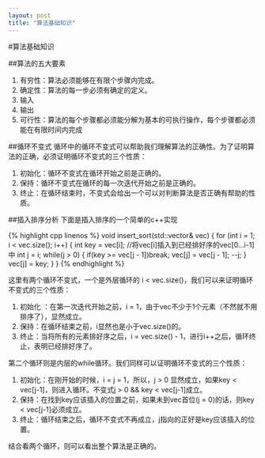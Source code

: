 ```yaml
---
layout: post
title: "算法基础知识"
---
```


#算法基础知识

##算法的五大要素
1. 有穷性：算法必须能够在有限个步骤内完成。
2. 确定性：算法的每一步必须有确定的定义。
3. 输入
4. 输出
5. 可行性：算法的每个步骤都必须能分解为基本的可执行操作，每个步骤都必须能在有限时间内完成

##循环不变式
循环中的循环不变式可以帮助我们理解算法的正确性。为了证明算法的正确，必须证明循环不变式的三个性质：
1. 初始化：循环不变式在循环开始之前是正确的。
2. 保持：循环不变式在循环的每一次迭代开始之前是正确的。
3. 终止：在循环结束时，不变式会给出一个可以对判断算法是否正确有帮助的性质。

##插入排序分析
下面是插入排序的一个简单的c++实现

{% highlight cpp linenos %}
void insert_sort(std::vector<int>& vec) {
  for (int i = 1; i < vec.size(); i++) {
    int key = vec[i];
    //将vec[i]插入到已经排好序的vec[0...i-1]中
    int j = i;
    while(j > 0) {
      if(key >= vec[j - 1])break;
      vec[j] = vec[j - 1];
      --j;
    }
    vec[j] = key;
  }
}
{% endhighlight %}

这里有两个循环不变式，一个是外层循环的 i < vec.size()，我们可以来证明循环不变式的三个性质：
1. 初始化 ：在第一次迭代开始之前，i = 1，由于vec不少于1个元素（不然就不用排序了），显然成立。
2. 保持：在循环结束之前，i显然也是小于vec.size()的。
3. 终止：当将所有的元素排好序之后，i = vec.size() - 1，进行i++之后，循环终止，表明已经排好序了。

第二个循环则是内层的while循环。我们同样可以证明循环不变式的三个性质：
1. 初始化：在刚开始的时候，i = j = 1，所以，j > 0 显然成立，如果key < vec[j-1]，则进入循环。不变式j > 0 && key < vec[j-1]成立。
2. 保持：在找到key应该插入的位置之前，如果未到vec首位(j = 0)的话，则key < vec[j-1]必须成立。
3. 终止：循环结束之后，循环不变式不再成立，j指向的正好是key应该插入的位置。

结合看两个循环，则可以看出整个算法是正确的。
